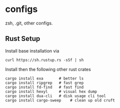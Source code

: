 # configs
zsh, .git, other configs.

## Rust Setup
Install base installation via
```
curl https://sh.rustup.rs -sSf | sh
```
Install then the following other rust crates

```
cargo install exa       # better ls
cargo install ripgrep	# fast grep
cargo install fd-find   # fast find
cargo install hexyl		# visual hex dump
cargo install dua-cli   # disk usage cli tool
cargo install cargo-sweep    # clean up old cruft
```


